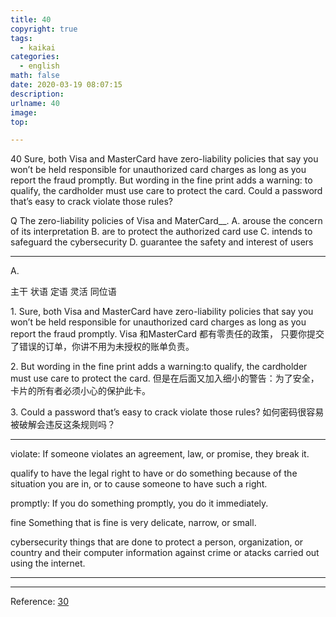 ```yaml
---
title: 40
copyright: true
tags:
  - kaikai
categories:
  - english
math: false
date: 2020-03-19 08:07:15
description:
urlname: 40
image:
top:

---
```

<span id="inline-yellow">40</span>
Sure, both Visa and MasterCard have zero-liability policies that say you won’t be held responsible for unauthorized card charges as long as you report the fraud promptly. But wording in the fine print adds a warning: to qualify, the cardholder must use care to protect the card. Could a password that’s easy to crack violate those rules?



<span id="inline-blue">Q</span>
The zero-liability policies of Visa and MaterCard__.
A. arouse the concern of its interpretation
B. are to protect the authorized card use
C. intends to safeguard the cybersecurity
D. guarantee the safety and interest of users

---

<!--more-->

<span id="inline-toc">A.</span>


<span id="inline-yellow">主干</span>
<span id="inline-green">状语</span>
<span id="inline-red">定语</span>
<span id="inline-blue">灵活</span>
<span id="inline-purple">同位语</span>

<span id="inline-toc">1.</span>
Sure, <span id="inline-yellow">both Visa and MasterCard have zero-liability policies that</span> <span id="inline-red">say you won’t be held responsible for unauthorized card charges</span> <span id="inline-green">as long as you report the fraud promptly</span>.
Visa 和MasterCard 都有零责任的政策， 只要你提交了错误的订单，你讲不用为未授权的账单负责。

<span id="inline-toc">2.</span>
<span id="inline-yellow">But wording in the fine print adds a warning</span>:<span id="inline-blue">to qualify, the cardholder must use care to protect the card.</span> 
但是在后面又加入细小的警告：为了安全，卡片的所有者必须小心的保护此卡。


<span id="inline-toc">3.</span> 
<span id="inline-yellow">Could a password</span> <span id="inline-red">that’s easy to crack</span> <span id="inline-yellow">violate those rules</span>?
如何密码很容易被破解会违反这条规则吗？


---

<span id="inline-green">violate</span>:
If someone violates an agreement, law, or promise, they break it.

<span id="inline-green">qualify</span>
to have the legal right to have or do something because of the situation you are in, or to cause someone to have such a right.

<span id="inline-green">promptly</span>:
If you do something promptly, you do it immediately.

<span id="inline-green">fine</span>
Something that is fine is very delicate, narrow, or small.

<span id="inline-green">cybersecurity</span>
things that are done to protect a person, organization, or country and their computer information against crime or atacks carried out using the internet.

---



---
Reference:
[30](https://mp.weixin.qq.com/s/HMx6RylQqPe6XWuckzLRwQ) 
